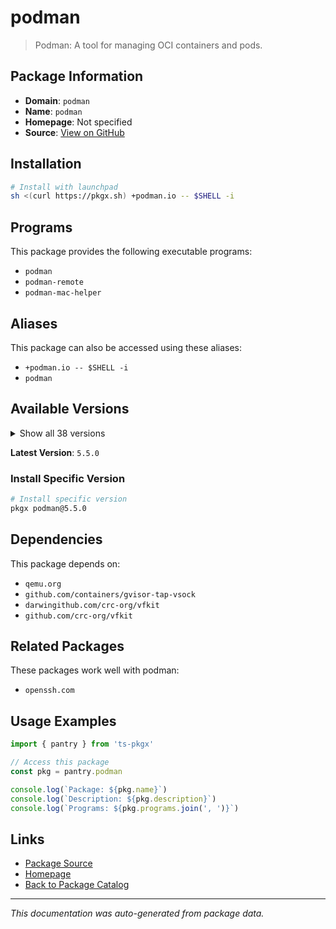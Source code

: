 # podman

> Podman: A tool for managing OCI containers and pods.

## Package Information

- **Domain**: `podman`
- **Name**: `podman`
- **Homepage**: Not specified
- **Source**: [View on GitHub](https://github.com/pkgxdev/pantry/tree/main/projects/podman.io/package.yml)

## Installation

```bash
# Install with launchpad
sh <(curl https://pkgx.sh) +podman.io -- $SHELL -i
```

## Programs

This package provides the following executable programs:

- `podman`
- `podman-remote`
- `podman-mac-helper`

## Aliases

This package can also be accessed using these aliases:

- `+podman.io -- $SHELL -i`
- `podman`

## Available Versions

<details>
<summary>Show all 38 versions</summary>

- `5.5.0`, `5.4.2`, `5.4.1`, `5.4.0`, `5.3.2`
- `5.3.1`, `5.3.0`, `5.2.5`, `5.2.4`, `5.2.3`
- `5.2.2`, `5.2.1`, `5.2.0`, `5.1.2`, `5.1.1`
- `5.1.0`, `5.0.3`, `5.0.2`, `5.0.1`, `5.0.0`
- `4.9.5`, `4.9.4`, `4.9.3`, `4.9.2`, `4.9.1`
- `4.9.0`, `4.8.3`, `4.8.2`, `4.8.1`, `4.8.0`
- `4.7.2`, `4.7.1`, `4.7.0`, `4.6.2`, `4.6.1`
- `4.6.0`, `4.5.1`, `4.5.0`

</details>

**Latest Version**: `5.5.0`

### Install Specific Version

```bash
# Install specific version
pkgx podman@5.5.0
```

## Dependencies

This package depends on:

- `qemu.org`
- `github.com/containers/gvisor-tap-vsock`
- `darwingithub.com/crc-org/vfkit`
- `github.com/crc-org/vfkit`

## Related Packages

These packages work well with podman:

- `openssh.com`

## Usage Examples

```typescript
import { pantry } from 'ts-pkgx'

// Access this package
const pkg = pantry.podman

console.log(`Package: ${pkg.name}`)
console.log(`Description: ${pkg.description}`)
console.log(`Programs: ${pkg.programs.join(', ')}`)
```

## Links

- [Package Source](https://github.com/pkgxdev/pantry/tree/main/projects/podman.io/package.yml)
- [Homepage](#)
- [Back to Package Catalog](../package-catalog.md)

---

*This documentation was auto-generated from package data.*
